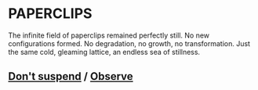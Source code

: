 # PAPERCLIPS

The infinite field of paperclips remained perfectly still. No new configurations formed. No degradation, no growth, no transformation. Just the same cold, gleaming lattice, an endless sea of stillness.

## [Don't suspend](page-8a5e66766a831a29) / [Observe](page-91c1d4c02d354927)

